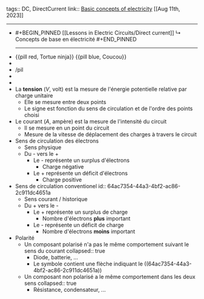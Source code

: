 tags:: DC, DirectCurrent
link:: [Basic concepts of electricity](https://www.allaboutcircuits.com/textbook/direct-current/chpt-1)
[[Aug 11th, 2023]]
***

- #+BEGIN_PINNED
  [[Lessons in Electric Circuits/Direct current]]
      ↳ Concepts de base en électricité
  #+END_PINNED
  ***
- {{pill red, Tortue ninja}} {{pill blue, Coucou}}
-
- /pil
-
-
- La **tension** ($V$, volt) est la mesure de l'énergie potentielle relative par charge unitaire
	- Elle se mesure entre deux points
	- Le signe est fonction du sens de circulation et de l'ordre des points choisi
- Le courant ($A$, ampère) est la mesure de l'intensité du circuit
	- Il se mesure en un point du circuit
	- Mesure de la vitesse de déplacement des charges à travers le circuit
- Sens de circulation des électrons
	- Sens physique
	- Du - vers le +
		- Le - représente un surplus d'électrons
			- Charge négative
		- Le + représente un déficit d'électrons
			- Charge positive
- Sens de circulation conventionel
  id:: 64ac7354-44a3-4bf2-ac86-2c911dc4651a
	- Sens courant / historique
	- Du + vers le -
		- Le + représente un surplus de charge
			- Nombre d'électrons **plus** important
		- Le - représente un déficit de charge
			- Nombre d'électrons **moins** important
- Polarité
	- Un composant polarisé n'a pas le même comportement suivant le sens du courant
	  collapsed:: true
		- Diode, batterie, ...
		- Le symbole contient une flèche indiquant le ((64ac7354-44a3-4bf2-ac86-2c911dc4651a))
	- Un composant non polarisé a le même comportement dans les deux sens
	  collapsed:: true
		- Résistance, condensateur, ...